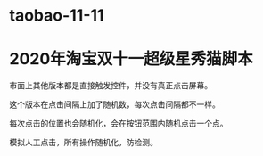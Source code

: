# taobao-11-11
<h1>2020年淘宝双十一超级星秀猫脚本</h1>
<p>市面上其他版本都是直接触发控件，并没有真正点击屏幕。</p>
<p>这个版本在点击间隔上加了随机数，每次点击间隔都不一样。</p>
<p>每次点击的位置也会随机化，会在按钮范围内随机点击一个点。</p>
<p>模拟人工点击，所有操作随机化，防检测。</p>

